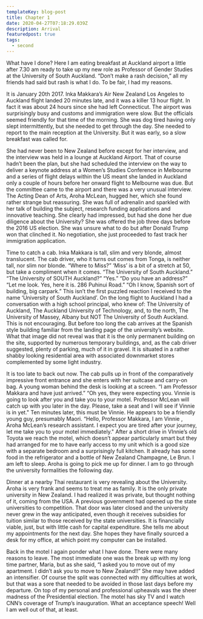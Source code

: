 ```yaml
---
templateKey: blog-post
title: Chapter 1
date: 2020-04-27T07:18:29.039Z
description: Arrival
featuredpost: true
tags:
  - second
---
```

What have I done? Here I am eating breakfast at Auckland airport a little after 7.30 am ready to take up my new role as Professor of Gender Studies at the University of South Auckland. “Don’t make a rash decision,” all my friends had said but rash is what I do. To be fair, I had my reasons.

It is January 20th 2017. Inka Makkara’s Air New Zealand Los Angeles to Auckland flight landed 20 minutes late, and it was a killer 13 hour flight. In fact it was about 24 hours since she had left Connecticut. The airport was surprisingly busy and customs and immigration were slow. But the officials seemed friendly for that time of the morning. She was dog tired having only slept intermittently, but she needed to get through the day. She needed to report to the main reception at the University. But it was early, so a slow breakfast was called for.

She had never been to New Zealand before except for her interview, and the interview was held in a lounge at Auckland Airport. That of course hadn’t been the plan, but she had scheduled the interview on the way to deliver a keynote address at a Women’s Studies Conference in Melbourne and a series of flight delays within the US meant she landed in Auckland only a couple of hours before her onward flight to Melbourne was due. But the committee came to the airport and there was a very unusual interview. The Acting Dean of Arts, Aroha McLean, hugged her, which she found rather strange but reassuring. She was full of adrenalin and sparkled with her talk of building the subject, research funding applications and innovative teaching. She clearly had impressed, but had she done her due diligence about the University? She was offered the job three days before the 2016 US election. She was unsure what to do but after Donald Trump won that clinched it. No negotiation, she just proceeded to fast track her immigration application.

Time to catch a cab. Inka Makkara is tall, slim and very blonde, almost translucent. The cab driver, who it turns out comes from Tonga, is neither tall, nor slim nor blonde. “Where to Miss?” ‘Miss’ is a bit of a stretch at 50, but take a compliment when it comes. “The University of South Auckland.” “The University of SOUTH Auckland?” “Yes.” “Do you have an address?” “Let me look. Yes, here it is. 286 Puhinui Road.” “Oh I know, Spanish sort of building, big carpark.” This isn’t the first puzzled reaction I received to the name ‘University of South Auckland’. On the long flight to Auckland I had a conversation with a high school principal, who knew of: The University of Auckland, The Auckland University of Technology, and, to the north, The University of Massey, Albany but NOT The University of South Auckland. This is not encouraging. But before too long the cab arrives at the Spanish style building familiar from the landing page of the university’s website. What that image did not reveal was that it is the only permanent building on the site, supported by numerous temporary buildings, and, as the cab driver suggested, plenty of parking, much of it in gravel. It is situated in a rather shabby looking residential area with associated downmarket stores complemented by some light industry.

It is too late to back out now. The cab pulls up in front of the comparatively impressive front entrance and she enters with her suitcase and carry-on bag. A young woman behind the desk is looking at a screen. “I am Professor Makkara and have just arrived.” “Oh yes, they were expecting you. Vinnie is going to look after you and take you to your motel. Professor McLean will catch up with you later in the day. Please, take a seat and I will see if Vinnie is in yet." Ten minutes later, this must be Vinnie. He appears to be a friendly young guy, presumably Maori. “Hello, Professor Makkara, I am Vinnie , Aroha McLean’s research assistant. I expect you are tired after your journey, let me take you to your motel immediately." After a short drive in VInnie’s old Toyota we reach the motel, which doesn’t appear particularly smart but they had arranged for me to have early access to my unit which is a good size with a separate bedroom and a surprisingly full kitchen. It already has some food in the refrigerator and a bottle of New Zealand Champagne, Le Brun. I am left to sleep. Aroha is going to pick me up for dinner. I am to go through the university formalities the following day.

Dinner at a nearby Thai restaurant is very revealing about the University. Aroha is very frank and seems to treat me as family. It is the only private university in New Zealand. I had realized it was private, but thought nothing of it, coming from the USA. A previous government had opened up the state universities to competition. That door was later closed and the university never grew in the way anticipated, even though it receives subsidies for tuition similar to those received by the state universities. It is financially viable, just, but with little cash for capital expenditure. She tells me about my appointments for the next day. She hopes they have finally sourced a desk for my office, at which point my computer can be installed.

Back in the motel I again ponder what I have done. There were many reasons to leave. The most immediate one was the break up with my long time partner, Maria, but as she said, “I asked you to move out of my apartment. I didn’t ask you to move to New Zealand!!” She may have added an intensifier. Of course the split was connected with my difficulties at work, but that was a sore that needed to be avoided in those last days before my departure. On top of my personal and professional upheavals was the sheer madness of the Presidential election. The motel has sky TV and I watch CNN’s coverage of Trump’s inauguration. What an acceptance speech! Well I am well out of that, at least.